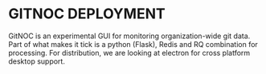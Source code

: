 GITNOC DEPLOYMENT
=================

GitNOC is an experimental GUI for monitoring organization-wide git data. Part of what makes it tick is a python (Flask), 
Redis and RQ combination for processing.  For distribution, we are looking at electron for cross platform desktop 
support. 